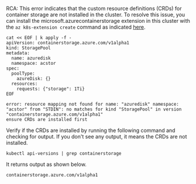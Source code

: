 RCA: This error indicates that the custom resource definitions (CRDs) for container storage  are not installed in the cluster. To resolve this issue, you can install the microsoft.azurecontainerstorage extension in this cluster with the `az k8s-extension create` command as indicated [here](containerstorage-create.md).

```
cat << EOF | k apply -f -
apiVersion: containerstorage.azure.com/v1alpha1
kind: StoragePool
metadata:
  name: azuredisk
  namespace: acstor
spec:
  poolType:
    azureDisk: {}
  resources:
    requests: {"storage": 1Ti}
EOF
```

```
error: resource mapping not found for name: "azuredisk" namespace: "acstor" from "STDIN": no matches for kind "StoragePool" in version "containerstorage.azure.com/v1alpha1"
ensure CRDs are installed first
```

Verify if the CRDs are installed by running the following command and checking for output. If you don't see any output, it means the CRDs are not installed.

```
kubectl api-versions | grep containerstorage
```

It returns output as shown below.

```
containerstorage.azure.com/v1alpha1
```
